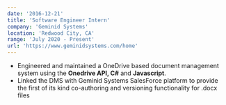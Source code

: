 ```yaml
---
date: '2016-12-21'
title: 'Software Engineer Intern'
company: 'Geminid Systems'
location: 'Redwood City, CA'
range: 'July 2020 - Present'
url: 'https://www.geminidsystems.com/home'
---
```


- Engineered and maintained a OneDrive based document management system using the **Onedrive API, C#** and **Javascript**.
- Linked the DMS with Geminid Systems SalesForce platform to provide the first of its kind co-authoring and versioning functionality for .docx files

